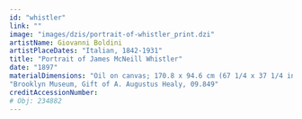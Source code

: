 ```yaml
---
id: "whistler"
link: ""
image: "images/dzis/portrait-of-whistler_print.dzi"
artistName: Giovanni Boldini
artistPlaceDates: "Italian, 1842-1931"
title: "Portrait of James McNeill Whistler"
date: "1897"
materialDimensions: "Oil on canvas; 170.8 x 94.6 cm (67 1/4 x 37 1/4 in.)"
"Brooklyn Museum, Gift of A. Augustus Healy, 09.849"
creditAccessionNumber: 
# Obj: 234882
---
```




